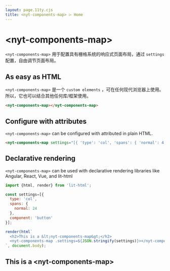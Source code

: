 ```yaml
---
layout: page.11ty.cjs
title: <nyt-components-map> ⌲ Home
---
```


# &lt;nyt-components-map>

`<nyt-components-map>` 用于配置具有栅格系统的响应式页面布局，通过 `settings` 配置，自由调节页面布局。

## As easy as HTML

<section class="columns">
  <div>

`<nyt-components-map>` 是一个 `custom elements` ，可在任何现代浏览器上使用。所以，它也可以结合其他任何库/框架使用。

```html
<nyt-components-map></nyt-components-map>
```

  </div>
  <div>

<nyt-components-map></nyt-components-map>

  </div>
</section>

## Configure with attributes

<section class="columns">
  <div>

`<nyt-components-map>` can be configured with attributed in plain HTML.

```html
<nyt-components-map settings="[{ 'type': 'col', 'spans': { 'normal': 4 }, 'component': 'button' }]"></nyt-components-map>
```

  </div>
  <div>

<nyt-components-map settings="[{ 'type': 'col', 'spans': { 'normal': 4 }, 'component': 'button' }]"></nyt-components-map>

  </div>
</section>

## Declarative rendering

<section class="columns">
  <div>

`<nyt-components-map>` can be used with declarative rendering libraries like Angular, React, Vue, and lit-html

```js
import {html, render} from 'lit-html';

const settings=[{
  type: 'col',
  spans: {
    normal: 24
  },
  component: 'button'
}];

render(html`
  <h2>This is a &lt;nyt-components-map&gt;</h2>
  <nyt-components-map .settings=${JSON.stringify(settings)}></nyt-components-map>
`, document.body);
```

  </div>
  <div>

<h2>This is a &lt;nyt-components-map&gt;</h2>
<nyt-components-map settings="[]"></nyt-components-map>

  </div>
</section>
